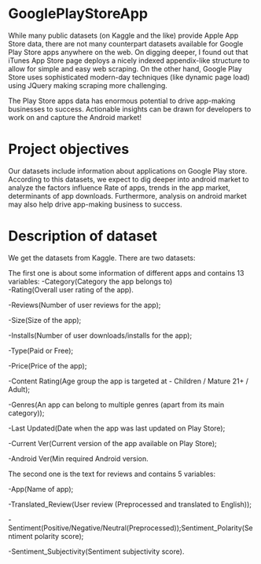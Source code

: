 # GooglePlayStoreApp
While many public datasets (on Kaggle and the like) provide Apple App Store data, there are not many counterpart datasets available for Google Play Store apps anywhere on the web. On digging deeper, I found out that iTunes App Store page deploys a nicely indexed appendix-like structure to allow for simple and easy web scraping. On the other hand, Google Play Store uses sophisticated modern-day techniques (like dynamic page load) using JQuery making scraping more challenging.

The Play Store apps data has enormous potential to drive app-making businesses to success. Actionable insights can be drawn for developers to work on and capture the Android market!

# Project objectives
Our datasets include information about applications on Google Play store. According to this datasets, we expect to dig deeper into android market to analyze the factors influence Rate of apps, trends in the app market, determinants of app downloads. Furthermore, analysis on android market may also help drive app-making business to success.

# Description of dataset
We get the datasets from Kaggle. There are two datasets:

The first one is about some information of different apps and contains 13 variables:
-Category(Category the app belongs to)</br>
-Rating(Overall user rating of the app).

-Reviews(Number of user reviews for the app);

-Size(Size of the app);

-Installs(Number of user downloads/installs for the app);

-Type(Paid or Free);

-Price(Price of the app);

-Content Rating(Age group the app is targeted at - Children / Mature 21+ / Adult);

-Genres(An app can belong to multiple genres (apart from its main category));

-Last Updated(Date when the app was last updated on Play Store);

-Current Ver(Current version of the app available on Play Store);

-Android Ver(Min required Android version.

The second one is the text for reviews and contains 5 variables:

-App(Name of app);

-Translated_Review(User review (Preprocessed and translated to English));

-Sentiment(Positive/Negative/Neutral(Preprocessed));Sentiment_Polarity(Sentiment polarity score);

-Sentiment_Subjectivity(Sentiment subjectivity score).
